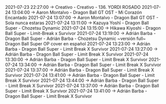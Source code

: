 2021-07-23 22:27:00 -> Creativo - Creativo - 136. YORDI ROSADO
2021-07-24 13:04:00 -> Aaron Montalvo - Dragon Ball GT OST - Mi Corazón Encantado
2021-07-24 13:07:00 -> Aaron Montalvo - Dragon Ball GT OST - Sola nunca estaras
2021-07-24 13:11:00 -> Kazuya Yoshī - Dragon Ball Super - Chozetsu Dynamic
2021-07-24 13:15:00 -> Hikawa Kiyoshi - Dragon Ball Super - Limit-Break x Survivor
2021-07-24 13:19:00 -> Adrián Barba - Dragon Ball Super - Adrián Barba - Chozetsu Dynamic ~versión full~ Dragon Ball Super OP cover en español
2021-07-24 13:23:00 -> Adrián Barba - Dragon Ball Super - Limit Break X Survivor
2021-07-24 13:27:00 -> Adrián Barba - Dragon Ball Super - Limit Break X Survivor
2021-07-24 13:30:00 -> Adrián Barba - Dragon Ball Super - Limit Break X Survivor
2021-07-24 13:34:00 -> Adrián Barba - Dragon Ball Super - Limit Break X Survivor
2021-07-24 13:37:00 -> Adrián Barba - Dragon Ball Super - Limit Break X Survivor
2021-07-24 13:41:00 -> Adrián Barba - Dragon Ball Super - Limit Break X Survivor
2021-07-24 13:44:00 -> Adrián Barba - Dragon Ball Super - Limit Break X Survivor
2021-07-24 13:37:00 -> Adrián Barba - Dragon Ball Super - Limit Break X Survivor
2021-07-24 13:41:00 -> Adrián Barba - Dragon Ball Super - Limit Break X Survivor
